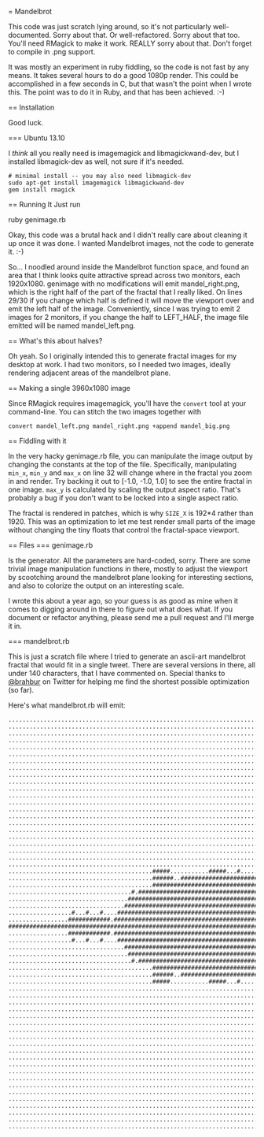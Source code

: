 = Mandelbrot

This code was just scratch lying around, so it's not particularly
well-documented. Sorry about that. Or well-refactored. Sorry about
that too. You'll need RMagick to make it work. REALLY sorry about
that. Don't forget to compile in .png support.

It was mostly an experiment in ruby fiddling, so the code is not fast
by any means. It takes several hours to do a good 1080p render. This
could be accomplished in a few seconds in C, but that wasn't the point
when I wrote this. The point was to do it in Ruby, and that has been
achieved. :-)

== Installation

Good luck.

=== Ubuntu 13.10

I *think* all you really need is imagemagick and libmagickwand-dev,
but I installed libmagick-dev as well, not sure if it's needed.

    # minimal install -- you may also need libmagick-dev
    sudo apt-get install imagemagick libmagickwand-dev
    gem install rmagick

== Running It
Just run

  ruby genimage.rb

Okay, this code was a brutal hack and I didn't really care about
cleaning it up once it was done. I wanted Mandelbrot images, not the
code to generate it. :-)

So... I noodled around inside the Mandelbrot function space, and found
an area that I think looks quite attractive spread across two
monitors, each 1920x1080. genimage with no modifications will emit
mandel_right.png, which is the right half of the part of the fractal
that I really liked. On lines 29/30 if you change which half is
defined it will move the viewport over and emit the left half of the
image. Conveniently, since I was trying to emit 2 images for 2
monitors, if you change the half to LEFT_HALF, the image file emitted
will be named mandel_left.png.

== What's this about halves?

Oh yeah. So I originally intended this to generate fractal images for
my desktop at work. I had two monitors, so I needed two images,
ideally rendering adjacent areas of the mandelbrot plane.

== Making a single 3960x1080 image

Since RMagick requires imagemagick, you'll have the `convert` tool at
your command-line. You can stitch the two images together with

    convert mandel_left.png mandel_right.png +append mandel_big.png

== Fiddling with it

In the very hacky genimage.rb file, you can manipulate the image
output by changing the constants at the top of the file. Specifically,
manipulating `min_x`, `min_y` and `max_x` on line 32 will change where
in the fractal you zoom in and render. Try backing it out to
[-1.0, -1.0, 1.0] to see the entire fractal in one image. `max_y` is
calculated by scaling the output aspect ratio. That's probably a bug
if you don't want to be locked into a single aspect ratio.

The fractal is rendered in patches, which is why `SIZE_X` is 192*4
rather than 1920. This was an optimization to let me test render small
parts of the image without changing the tiny floats that control
the fractal-space viewport.


== Files
=== genimage.rb

Is the generator. All the parameters are hard-coded,
sorry. There are some trivial image manipulation functions in there,
mostly to adjust the viewport by scootching around the mandelbrot
plane looking for interesting sections, and also to colorize the
output on an interesting scale.

I wrote this about a year ago, so your guess is as good as mine when
it comes to digging around in there to figure out what does what. If
you document or refactor anything, please send me a pull request and
I'll merge it in.

=== mandelbrot.rb

This is just a scratch file where I tried to generate an ascii-art mandelbrot
fractal that would fit in a single tweet. There are several versions
in there, all under 140 characters, that I have commented on. Special
thanks to [@brahbur](http://twitter.com/brahbur) on Twitter for
helping me find the shortest possible optimization (so far).

Here's what mandelbrot.rb will emit:

    ....................................................................................................................................................................................#............................................................
    .................................................................................................................................................................................................................................................
    .................................................................................................................................................................................................................................................
    .................................................................................................................................................................................................................................................
    ....................................................................................................................................................................######.......................................................................
    ...............................................................................................................................................................#.##########......................................................................
    ..........................................................................................................................................................#####################.##...............................................................
    ..........................................................................................................................................................#######################................................................................
    ..........................................................................................................................................................########################...............................................................
    .........................................................................................................................................................#.#####################.................................................................
    ................................................................................................................................................#.............##############.....................................................................
    ........................................................................................................................................##.#....##.###################################.#.###.......###...........................................
    ...................................................................................................................########..........#..#############################################################............................................
    ...................................................................................................................##########..############################################################################.......###########....................
    ..................................................................................................................#.###########################################################################################.############.....................
    ...................................................................................................................#######################################################################################################.......................
    ................................................................................................................######################################################################################################...........................
    .......................................................................................................#####.############################################################################################################....#...................
    ..........................................................................................................###################################################################################################################....................
    ......................................................................................................#########################################################################################################################..................
    ..................................................................................................###################################################################################################################################............
    ..............................................................................................#...##############################################################################################################################.................
    .........................................#####...........#####...#.....#.........................###################################################################################################################################.............
    .........................................######..#######################...#..................####################################################################################################################################...#...........
    .........................................#######################################..............#####################################################################################################################################..............
    ...................................#.################################################......#######################################################################################################################################...............
    ..................................####################################################......#####################################################################################################################################................
    .................................#######################################################...#####################################################################################################################################.................
    ..................#...#...#....###########################################################.##################################################################################################################################....................
    .................############.############################################################.###############################################################################################################################.......................
    ###################################################################################################################################################################################################################..............................
    .................############.############################################################.###############################################################################################################################.......................
    ..................#...#...#....###########################################################.##################################################################################################################################....................
    .................................#######################################################...#####################################################################################################################################.................
    ..................................####################################################......#####################################################################################################################################................
    ...................................#.################################################......#######################################################################################################################################...............
    .........................................#######################################..............#####################################################################################################################################..............
    .........................................######..#######################...#..................####################################################################################################################################...#...........
    .........................................#####...........#####...#.....#.........................###################################################################################################################################.............
    ..............................................................................................#...##############################################################################################################################.................
    ..................................................................................................###################################################################################################################################............
    ......................................................................................................#########################################################################################################################..................
    ..........................................................................................................###################################################################################################################....................
    .......................................................................................................#####.############################################################################################################....#...................
    ................................................................................................................######################################################################################################...........................
    ...................................................................................................................#######################################################################################################.......................
    ..................................................................................................................#.###########################################################################################.############.....................
    ...................................................................................................................##########..############################################################################.......###########....................
    ...................................................................................................................########..........#..#############################################################............................................
    ........................................................................................................................................##.#....##.###################################.#.###.......###...........................................
    ................................................................................................................................................#.............##############.....................................................................
    .........................................................................................................................................................#.#####################.................................................................
    ..........................................................................................................................................................########################...............................................................
    ..........................................................................................................................................................#######################................................................................
    ..........................................................................................................................................................#####################.##...............................................................
    ...............................................................................................................................................................#.##########......................................................................
    ....................................................................................................................................................................######.......................................................................
    .................................................................................................................................................................................................................................................
    .................................................................................................................................................................................................................................................
    .................................................................................................................................................................................................................................................
